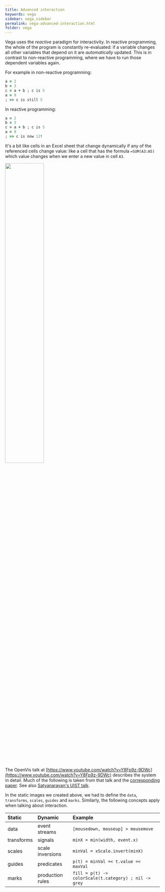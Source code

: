 ```yaml
---
title: Advanced interaction
keywords: vega
sidebar: vega_sidebar
permalink: vega-advanced-interaction.html
folder: vega
---
```

Vega uses the _reactive_ paradigm for interactivity. In reactive programming, the whole of the program is constantly re-evaluated: if a variable changes all other variables that depend on it are _automatically_ updated. This is in contrast to non-reactive programming, where we have to run those dependent variables again.

For example in non-reactive programming:

```ruby
a = 2
b = 3
c = a + b ; c is 5
a = 9
; => c is still 5
```

In reactive programming:

```ruby
a = 2
b = 3
c = a + b ; c is 5
a = 9
; => c is now 12!
```

It's a bit like cells in an Excel sheet that change dynamically if any of the referenced cells change value: like a cell that has the formula `=SUM(A3:A5)` which value changes when we enter a new value in cell `A3`.

<img src="{{ site.baseurl }}/assets/vega-excel.png" width="50%" />

The OpenVis talk at [https://www.youtube.com/watch?v=Y8Fp9z-9DWc](https://www.youtube.com/watch?v=Y8Fp9z-9DWc) describes the system in detail. Much of the following is taken from that talk and the [corresponding paper](http://idl.cs.washington.edu/files/2014-DeclarativeInteraction-UIST.pdf). See also [Satyanarayan's UIST talk](http://vis.csail.mit.edu/pubs/reactive-vega-model).

In the static images we created above, we had to define the `data`, `transforms`, `scales`, `guides` and `marks`. Similarly, the following concepts apply when talking about interaction.

| Static     | Dynamic          | Example                                               |
|:---------- |:---------------- |:----------------------------------------------------- |
| data       | event streams    | `[mousedown, mouseup] > mousemove`                    |
| transforms | signals          | `minX = min(width, event.x)`                          |
| scales     | scale inversions | `minVal = xScale.invert(minX)`                        |
| guides     | predicates       | `p(t) = minVal =< t.value =< maxVal`                  |
| marks      | production rules | `fill = p(t) -> colorScale(t.category) ; nil -> grey` |
